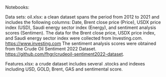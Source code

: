 Notebooks:


Data sets:
oil.xlsx: a clean dataset spans the period from 2012 to 2021 and includes the following columns: Date, Brent close price (Price), USDX price index (USD), Saudi energy sector index (Energy), and sentiment analysis scores (Sentimen). The data for the Brent close price, USDX price index, and Saudi energy sector index were collected from Investing.com.  https://www.investing.com
The sentiment analysis scores were obtained from the Crude Oil Sentiment 2022 Dataset.
https://github.com/fhgr/crudeoil-sentiment2022-dataset.

Features.xlsx: a crude dataset includes several .stocks and indexes including USD, GOLD, Brent, GAS and sentimental score. 



